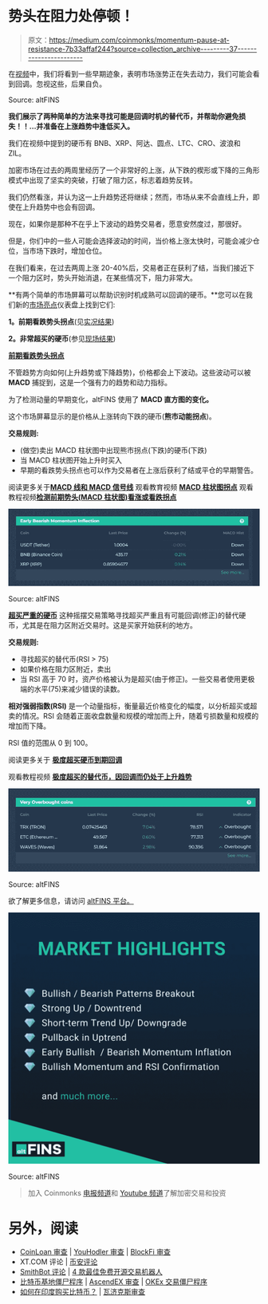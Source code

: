 # 势头在阻力处停顿！

> 原文：<https://medium.com/coinmonks/momentum-pause-at-resistance-7b33affaf244?source=collection_archive---------37----------------------->

在[视频](https://youtu.be/xfK0J9im3w4?utm_source=sendinblue&utm_campaign=Market%20Update%20video%20Momentum&utm_medium=email)中，我们将看到一些早期迹象，表明市场涨势正在失去动力，我们可能会看到回调。忽视这些，后果自负。

Source: altFINS

**我们展示了两种简单的方法来寻找可能是回调时机的替代币，并帮助你避免损失！！…并准备在上涨趋势中逢低买入。**

我们在视频中提到的硬币有 BNB、XRP、阿达、圆点、LTC、CRO、波浪和 ZIL。

加密市场在过去的两周里经历了一个非常好的上涨，从下跌的楔形或下降的三角形模式中出现了坚实的突破，打破了阻力区，标志着趋势反转。

我们仍然看涨，并认为这一上升趋势还将继续；然而，市场从来不会直线上升，即使在上升趋势中也会有回调。

现在，如果你是那种不在乎上下波动的趋势交易者，愿意安然度过，那很好。

但是，你们中的一些人可能会选择波动的时间，当价格上涨太快时，可能会减少仓位，当市场下跌时，增加仓位。

在我们看来，在过去两周上涨 20-40%后，交易者正在获利了结，当我们接近下一个阻力区时，势头开始消退，在某些情况下，阻力非常大。

**有两个简单的市场屏幕可以帮助识别时机成熟可以回调的硬币。**您可以在我们新的[市场亮点](https://platform.altfins.com/dashboard?utm_source=sendinblue&utm_campaign=Market%20Update%20video%20Momentum&utm_medium=email)仪表盘上找到它们:

**1。前期看跌势头拐点**(见[实况结果](https://platform.altfins.com/screener?tab=COINS&timeInterval=60&filters=R%253Cmdi%252CMACD%252CMACD_SIGNAL_LINE%252C1.0%252C%253E~R%253Cmdi%252CMACD_HISTOGRAM%252CMACD_HISTOGRAM_H2%252C16.0%252C1.0%253E~A%253Cmdi%252CMARKET_CAP%252C5000000.0%252C%253E&utm_source=sendinblue&utm_campaign=Market%20Update%20video%20Momentum&utm_medium=email))

**2。非常超买的硬币**(参见[现场结果](https://platform.altfins.com/screener?tab=COINS&timeInterval=60&filters=R%253Cmdi%252CMACD%252CMACD_SIGNAL_LINE%252C1.0%252C%253E~R%253Cmdi%252CMACD_HISTOGRAM%252CMACD_HISTOGRAM_H2%252C16.0%252C1.0%253E~A%253Cmdi%252CMARKET_CAP%252C5000000.0%252C%253E&utm_source=sendinblue&utm_campaign=Market%20Update%20video%20Momentum&utm_medium=email))

[**前期看跌势头拐点**](https://platform.altfins.com/screener?tab=COINS&column=MARKET_CAP&filters=C%253CR%253Cmdi%252CMACD%252CMACD_SIGNAL_LINE%252C1.0%252C%253E%253BR%253Cmdi%252CMACD_HISTOGRAM%252CMACD_HISTOGRAM_H2%252C16.0%252C1.0%253E%253BA%253Cmdi%252CMARKET_CAP%252C5000000.0%252C%253E%253E&desc=true&utm_source=sendinblue&utm_campaign=Market%20Update%20video%20Momentum&utm_medium=email)

不管趋势方向如何(上升趋势或下降趋势)，价格都会上下波动。这些波动可以被 **MACD** 捕捉到，这是一个强有力的趋势和动力指标。

为了检测动量的早期变化，altFINS 使用了 **MACD 直方图的变化。**

这个市场屏幕显示的是价格从上涨转向下跌的硬币(**熊市动能拐点**)。

**交易规则:**

*   (做空)卖出 MACD 柱状图中出现熊市拐点(下跌)的硬币(下跌)
*   当 MACD 柱状图开始上升时买入
*   早期的看跌势头拐点也可以作为交易者在上涨后获利了结或平仓的早期警告。

阅读更多关于[**MACD 线和 MACD 信号线**](https://altfins.com/knowledge-base/macd-line-and-macd-signal-line/?utm_source=sendinblue&utm_campaign=Market%20Update%20video%20Momentum&utm_medium=email#link4)
观看教育视频 [**MACD 柱状图拐点**](https://youtu.be/W9n38V62uZo?list=PLNlNgWHBv3Z2Oj_0wtB7qMMUJDZA0Ec-4&utm_source=sendinblue&utm_campaign=Market%20Update%20video%20Momentum&utm_medium=email)
观看教程视频[**检测前期势头(MACD 柱状图)看涨或看跌拐点**](https://youtu.be/9BeFcXNfbZI?utm_source=sendinblue&utm_campaign=Market%20Update%20video%20Momentum&utm_medium=email)

![](img/d30eaa850bad968c0bb44e2389936f09.png)

Source: altFINS

[**超买严重的硬币**](https://platform.altfins.com/screener?tab=COINS&column=MARKET_CAP&filters=C%253CA%253Cmdi%252CRSI14%252C75.0%252C%253E%253BA%253Cmdi%252CMARKET_CAP%252C5000000.0%252C%253E%253E&desc=true&utm_source=sendinblue&utm_campaign=Market%20Update%20video%20Momentum&utm_medium=email)
这种摇摆交易策略寻找超买严重且有可能回调(修正)的替代硬币，尤其是在阻力区附近交易时。这是买家开始获利的地方。

**交易规则:**

*   寻找超买的替代币(RSI > 75)
*   如果价格在阻力区附近，卖出
*   当 RSI 高于 70 时，资产价格被认为是超买(由于修正)。一些交易者使用更极端的水平(75)来减少错误的读数。

**相对强弱指数(RSI)** 是一个动量指标，衡量最近价格变化的幅度，以分析超买或超卖的情况。RSI 会随着正面收盘数量和规模的增加而上升，随着亏损数量和规模的增加而下降。

RSI 值的范围从 0 到 100。

阅读更多关于 [**极度超买硬币到期回调**](https://altfins.com/knowledge-base/overbought-altcoins-due-for-pullback/?utm_source=sendinblue&utm_campaign=Market%20Update%20video%20Momentum&utm_medium=email)

观看教程视频 [**极度超买的替代币，因回调而仍处于上升趋势**](https://youtu.be/kV4YLLHwVSc?utm_source=sendinblue&utm_campaign=Market%20Update%20video%20Momentum&utm_medium=email)

![](img/c514937f83af43d40034151fe5c7aeb3.png)

Source: altFINS

欲了解更多信息，请访问 [altFINS 平台。](https://platform.altfins.com/)

![](img/5efbd816b2d5ea96d0a5b13b9bf4b529.png)

Source: altFINS

> 加入 Coinmonks [电报频道](https://t.me/coincodecap)和 [Youtube 频道](https://www.youtube.com/c/coinmonks/videos)了解加密交易和投资

# 另外，阅读

*   [CoinLoan 审查](https://coincodecap.com/coinloan-review) | [YouHodler 审查](/coinmonks/youhodler-4-easy-ways-to-make-money-98969b9689f2) | [BlockFi 审查](https://coincodecap.com/blockfi-review)
*   XT.COM 评论 | [币安评论](https://coincodecap.com/xt-com-review)
*   [SmithBot 评论](https://coincodecap.com/smithbot-review) | [4 款最佳免费开源交易机器人](https://coincodecap.com/free-open-source-trading-bots)
*   [比特币基地僵尸程序](/coinmonks/coinbase-bots-ac6359e897f3) | [AscendEX 审查](/coinmonks/ascendex-review-53e829cf75fa) | [OKEx 交易僵尸程序](/coinmonks/okex-trading-bots-234920f61e60)
*   [如何在印度购买比特币？](/coinmonks/buy-bitcoin-in-india-feb50ddfef94) | [瓦济克斯审查](/coinmonks/wazirx-review-5c811b074f5b)